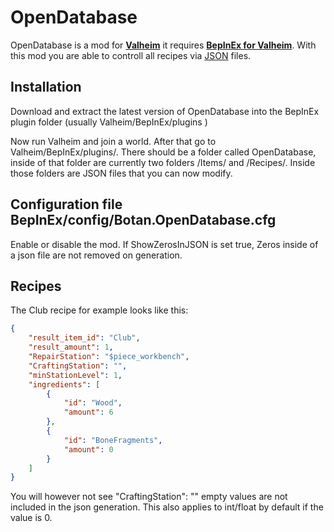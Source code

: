 # OpenDatabase

OpenDatabase is a mod for [**Valheim**](https://store.steampowered.com/app/892970/Valheim/) it requires [**BepInEx for Valheim**](https://valheim.thunderstore.io/package/denikson/BepInExPack_Valheim/).
With this mod you are able to controll all recipes via [JSON](https://en.wikipedia.org/wiki/JSON) files.

## Installation

Download and extract the latest version of OpenDatabase into the BepInEx plugin folder (usually Valheim/BepInEx/plugins )

Now run Valheim and join a world. After that go to Valheim/BepInEx/plugins/. There should be a folder called OpenDatabase, inside of that folder are currently two folders /Items/ and /Recipes/. Inside those folders are JSON files that you can now modify.

## Configuration file BepInEx/config/Botan.OpenDatabase.cfg

Enable or disable the mod.
If ShowZerosInJSON is set true, Zeros inside of a json file are not removed on generation.

## Recipes

The Club recipe for example looks like this:
```json
{
	"result_item_id": "Club",
	"result_amount": 1,
	"RepairStation": "$piece_workbench",
	"CraftingStation": "",
	"minStationLevel": 1,
	"ingredients": [
		{
			"id": "Wood",
			"amount": 6
		},
		{
			"id": "BoneFragments",
			"amount": 0
		}
	]
}
```
You will however not see "CraftingStation": "" empty values are not included in the json generation. This also applies to int/float by default if the value is 0.
